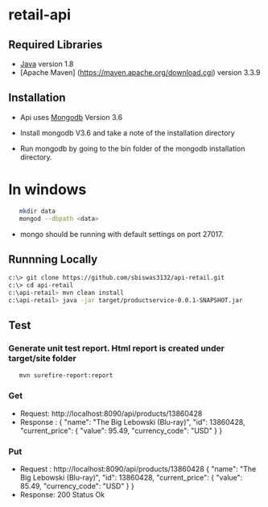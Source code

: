 # retail-api

## Required Libraries
  - [Java](http://www.oracle.com/technetwork/java/javase/downloads/jre8-downloads-2133155.html) version 1.8 
  - [Apache Maven] (https://maven.apache.org/download.cgi) version 3.3.9

## Installation
  - Api uses [Mongodb](https://www.mongodb.com/download-center?filter=enterprise&utm_source=google&utm_campaign=Americas_US_CorpEntOnly_Brand_Beta_FM&utm_keyword=%2Bmongo%20%2B3.6%20%2Bdownload&utm_device=c&utm_network=g&utm_medium=cpc&utm_creative=241824498179&utm_matchtype=b&_bt=241824498179&_bk=%2Bmongo%20%2B3.6%20%2Bdownload&_bm=b&_bn=g&jmp=search&gclid=EAIaIQobChMIzrTU-87J2wIVkONkCh3UagHjEAAYASAAEgIs0vD_BwE#enterprise) Version 3.6

   - Install mongodb V3.6 and take a note of the installation directory
   - Run mongodb by going to the bin folder of the mongodb installation directory.  
   # In windows 
   ```sh 
      mkdir data
      mongod --dbpath <data>
   ```
   - mongo should be running with default settings on port 27017.

## Runnning Locally
```sh
c:\> git clone https://github.com/sbiswas3132/api-retail.git
c:\> cd api-retail
c:\api-retail> mvn clean install
c:\api-retail> java -jar target/productservice-0.0.1-SNAPSHOT.jar
```
    
## Test

### Generate unit test report. Html report is created under target/site folder
   ```sh 
      mvn surefire-report:report
   ```
### Get 
- Request: http://localhost:8090/api/products/13860428
- Response :
{
   "name": "The Big Lebowski (Blu-ray)",
   "id": 13860428,
   "current_price":    {
      "value": 95.49,
      "currency_code": "USD"
   }
}

### Put 
- Request : http://localhost:8090/api/products/13860428
{
   "name": "The Big Lebowski (Blu-ray)",
   "id": 13860428,
   "current_price":    {
      "value": 85.49,
      "currency_code": "USD"
   }
}
- Response: 200 Status Ok
